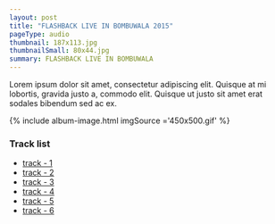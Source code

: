 ```yaml
---
layout: post
title: "FLASHBACK LIVE IN BOMBUWALA 2015"
pageType: audio
thumbnail: 187x113.jpg
thumbnailSmall: 80x44.jpg
summary: FLASHBACK LIVE IN BOMBUWALA 
---
```


Lorem ipsum dolor sit amet, consectetur adipiscing elit. Quisque at mi lobortis, gravida justo a, commodo elit. Quisque ut justo sit amet erat sodales bibendum sed ac ex.

{% include album-image.html imgSource ='450x500.gif' %}

### Track list 

- [track - 1 ](#)
- [track - 2 ](#)
- [track - 3 ](#)
- [track - 4 ](#)
- [track - 5 ](#)
- [track - 6 ](#)
